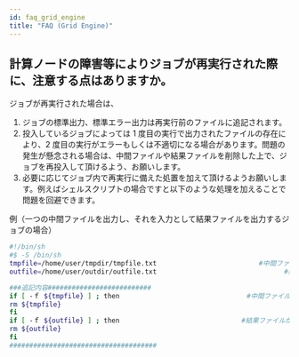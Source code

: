 ```yaml
---
id: faq_grid_engine
title: "FAQ (Grid Engine)"
---
```



## 計算ノードの障害等によりジョブが再実行された際に、注意する点はありますか。

ジョブが再実行された場合は、

1. ジョブの標準出力、標準エラー出力は再実行前のファイルに追記されます。
2. 投入しているジョブによっては 1 度目の実行で出力されたファイルの存在により、2 度目の実行がエラーもしくは不適切になる場合があります。問題の発生が懸念される場合は、中間ファイルや結果ファイルを削除した上で、ジョブを再投入して頂けるよう、お願いします。
3. 必要に応じてジョブ内で再実行に備えた処置を加えて頂けるようお願いします。例えばシェルスクリプトの場合ですと以下のような処理を加えることで問題を回避できます。

 

例（一つの中間ファイルを出力し、それを入力として結果ファイルを出力するジョブの場合）

```bash
#!/bin/sh
#$ -S /bin/sh
tmpfile=/home/user/tmpdir/tmpfile.txt　                        #中間ファイルを指定
outfile=/home/user/outdir/outfile.txt                                #結果ファイルを指定

###追記内容##########################
if [ -ｆ ${tmpfile} ] ; then　　　　　　　　    　             #中間ファイルが存在すれば削除
rm ${tmpfile}
fi
if [ -ｆ ${outfile} ] ; then　　　　　　　　　   　           #結果ファイルが存在すれば削除
rm ${outfile}
fi
#####################################
```


